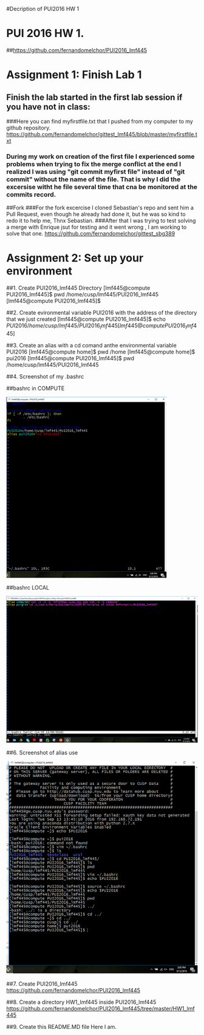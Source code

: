 #Decription of PUI2016 HW 1
# PUI 2016 HW 1.  

##https://github.com/fernandomelchor/PUI2016_lmf445



# Assignment 1: Finish Lab 1

## Finish the lab started in the first lab session if you have not in class:

###Here you can find myfirstfile.txt that I pushed from my computer to my github repository.
https://github.com/fernandomelchor/gittest_lmf445/blob/master/myfirstfile.txt
### During my work on creation of the first file I experienced some problems when trying to fix the merge conflict at the end I realized I was using "git commit myfirst file" instead of "git commit" without the name of the file. That is why I did the excersise witht he file several time that cna be monitored at the commits record.

##Fork
###For the fork excercise I cloned Sebastian's repo and sent him a Pull Request, even though he already had done it, but he was so kind to redo it to help me, Thnx Sebastian.
###After that I was trying to test solving a merge with Enrique jsut for testing and it went wrong , I am working to solve that one.
https://github.com/fernandomelchor/gittest_sbg389


# Assignment 2: Set up your environment

##1. Create PUI2016_lmf445 Directory
     	    [lmf445@compute PUI2016_lmf445]$ pwd
	    /home/cusp/lmf445/PUI2016_lmf445
	    [lmf445@compute PUI2016_lmf445]$

##2. Create evironmental variable PUI2016 with the address of the directory that we just created
     	    [lmf445@compute PUI2016_lmf445]$ echo $PUI2016
	    /home/cusp/lmf445/PUI2016_lmf445
	    [lmf445@compute PUI2016_lmf445]$

##3. Create an alias with a cd comand anthe environmental variable PUI2016
     	    [lmf445@compute home]$ pwd
	    /home
	    [lmf445@compute home]$ pui2016
	    [lmf445@compute PUI2016_lmf445]$ pwd
	    /home/cusp/lmf445/PUI2016_lmf445 

##4. Screenshot of my .bashrc

##bashrc in COMPUTE

![Screenshot 1 Assignment 2:my .bashrc](mybashrc.png)

##bashrc LOCAL

![Screenshot 2 Assignment 2:my .localbashrc](mylocalbashrc.png)


##6. Screenshot of alias use

![Screenshot 3 Assignment 2:alias use](myalias.png)

##7. Create PUI2016_lmf445
https://github.com/fernandomelchor/PUI2016_lmf445

##8. Create a directory HW1_lmf445 inside PUI2016_lmf445
https://github.com/fernandomelchor/PUI2016_lmf445/tree/master/HW1_lmf445

##9. Create this README.MD file 
Here I am.